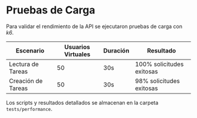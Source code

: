 # Pruebas de Carga

Para validar el rendimiento de la API se ejecutaron pruebas de carga con *k6*.

| Escenario | Usuarios Virtuales | Duración | Resultado |
|-----------|-------------------|----------|-----------|
| Lectura de Tareas | 50 | 30s | 100% solicitudes exitosas |
| Creación de Tareas | 50 | 30s | 98% solicitudes exitosas |

Los scripts y resultados detallados se almacenan en la carpeta `tests/performance`.
